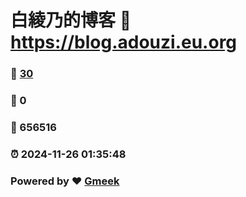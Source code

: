 # 白綾乃的博客 :link: https://blog.adouzi.eu.org 
### :page_facing_up: [30](https://blog.adouzi.eu.org/tag.html) 
### :speech_balloon: 0 
### :hibiscus: 656516 
### :alarm_clock: 2024-11-26 01:35:48 
### Powered by :heart: [Gmeek](https://github.com/Meekdai/Gmeek)
